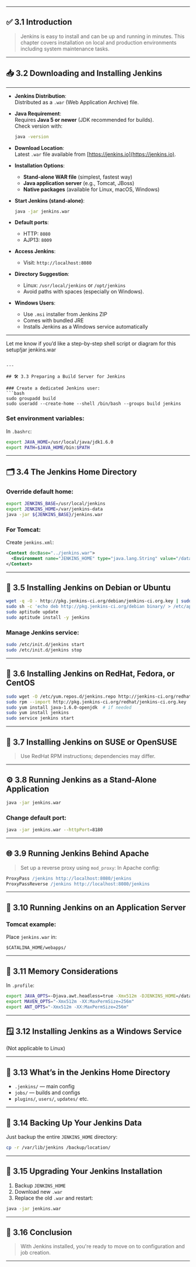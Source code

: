 
---

## ✅ 3.1 Introduction
> Jenkins is easy to install and can be up and running in minutes. This chapter covers installation on local and production environments including system maintenance tasks.

---

## 📥 3.2 Downloading and Installing Jenkins


---

- **Jenkins Distribution**:  
  Distributed as a `.war` (Web Application Archive) file.

- **Java Requirement**:  
  Requires **Java 5 or newer** (JDK recommended for builds).  
  Check version with:
  ```bash
  java -version
  ```

- **Download Location**:  
  Latest `.war` file available from [https://jenkins.io](https://jenkins.io).

- **Installation Options**:
  - **Stand-alone WAR file** (simplest, fastest way)
  - **Java application server** (e.g., Tomcat, JBoss)
  - **Native packages** (available for Linux, macOS, Windows)

- **Start Jenkins (stand-alone)**:
  ```bash
  java -jar jenkins.war
  ```

- **Default ports**:
  - HTTP: `8080`
  - AJP13: `8009`

- **Access Jenkins**:
  - Visit: `http://localhost:8080`

- **Directory Suggestion**:
  - Linux: `/usr/local/jenkins` or `/opt/jenkins`
  - Avoid paths with spaces (especially on Windows).

- **Windows Users**:
  - Use `.msi` installer from Jenkins ZIP
  - Comes with bundled JRE
  - Installs Jenkins as a Windows service automatically

---

Let me know if you’d like a step-by-step shell script or diagram for this setup!jar jenkins.war
```

---

## 🛠️ 3.3 Preparing a Build Server for Jenkins

### Create a dedicated Jenkins user:
```bash
sudo groupadd build
sudo useradd --create-home --shell /bin/bash --groups build jenkins
```

### Set environment variables:
In `.bashrc`:
```bash
export JAVA_HOME=/usr/local/java/jdk1.6.0
export PATH=$JAVA_HOME/bin:$PATH
```

---

## 🗂️ 3.4 The Jenkins Home Directory

### Override default home:
```bash
export JENKINS_BASE=/usr/local/jenkins
export JENKINS_HOME=/var/jenkins-data
java -jar ${JENKINS_BASE}/jenkins.war
```

### For Tomcat:
Create `jenkins.xml`:
```xml
<Context docBase="../jenkins.war">
  <Environment name="JENKINS_HOME" type="java.lang.String" value="/data/jenkins" override="true"/>
</Context>
```

---

## 🐧 3.5 Installing Jenkins on Debian or Ubuntu

```bash
wget -q -O - http://pkg.jenkins-ci.org/debian/jenkins-ci.org.key | sudo apt-key add -
sudo sh -c 'echo deb http://pkg.jenkins-ci.org/debian binary/ > /etc/apt/sources.list.d/jenkins.list'
sudo aptitude update
sudo aptitude install -y jenkins
```

### Manage Jenkins service:
```bash
sudo /etc/init.d/jenkins start
sudo /etc/init.d/jenkins stop
```

---

## 🎩 3.6 Installing Jenkins on RedHat, Fedora, or CentOS

```bash
sudo wget -O /etc/yum.repos.d/jenkins.repo http://jenkins-ci.org/redhat/jenkins.repo
sudo rpm --import http://pkg.jenkins-ci.org/redhat/jenkins-ci.org.key
sudo yum install java-1.6.0-openjdk  # if needed
sudo yum install jenkins
sudo service jenkins start
```

---

## 🧊 3.7 Installing Jenkins on SUSE or OpenSUSE
> Use RedHat RPM instructions; dependencies may differ.

---

## ⚙️ 3.8 Running Jenkins as a Stand-Alone Application

```bash
java -jar jenkins.war
```

### Change default port:
```bash
java -jar jenkins.war --httpPort=8180
```

---

## 🌐 3.9 Running Jenkins Behind Apache

> Set up a reverse proxy using `mod_proxy`:
In Apache config:
```apache
ProxyPass /jenkins http://localhost:8080/jenkins
ProxyPassReverse /jenkins http://localhost:8080/jenkins
```

---

## 🧩 3.10 Running Jenkins on an Application Server

### Tomcat example:
Place `jenkins.war` in:
```
$CATALINA_HOME/webapps/
```

---

## 🧠 3.11 Memory Considerations

In `.profile`:
```bash
export JAVA_OPTS=-Djava.awt.headless=true -Xmx512m -DJENKINS_HOME=/data/jenkins
export MAVEN_OPTS="-Xmx512m -XX:MaxPermSize=256m"
export ANT_OPTS="-Xmx512m -XX:MaxPermSize=256m"
```

---

## 🪟 3.12 Installing Jenkins as a Windows Service
(Not applicable to Linux)

---

## 📁 3.13 What’s in the Jenkins Home Directory
- `.jenkins/` — main config
- `jobs/` — builds and configs
- `plugins/`, `users/`, `updates/` etc.

---

## 💾 3.14 Backing Up Your Jenkins Data
Just backup the entire `JENKINS_HOME` directory:
```bash
cp -r /var/lib/jenkins /backup/location/
```

---

## 🔄 3.15 Upgrading Your Jenkins Installation
1. Backup `JENKINS_HOME`
2. Download new `.war`
3. Replace the old `.war` and restart:
```bash
java -jar jenkins.war
```

---

## 🎉 3.16 Conclusion
> With Jenkins installed, you're ready to move on to configuration and job creation.

---
